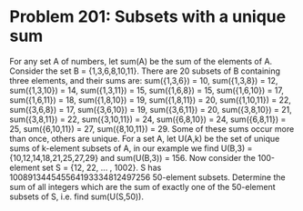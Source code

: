 # Problem 201: Subsets with a unique sum
For any set A of numbers, let sum(A) be the sum of the elements of A.
Consider the set B = {1,3,6,8,10,11}. There are 20 subsets of B
containing three elements, and their sums are: sum({1,3,6}) = 10,
sum({1,3,8}) = 12, sum({1,3,10}) = 14, sum({1,3,11}) = 15, sum({1,6,8})
= 15, sum({1,6,10}) = 17, sum({1,6,11}) = 18, sum({1,8,10}) = 19,
sum({1,8,11}) = 20, sum({1,10,11}) = 22, sum({3,6,8}) = 17,
sum({3,6,10}) = 19, sum({3,6,11}) = 20, sum({3,8,10}) = 21,
sum({3,8,11}) = 22, sum({3,10,11}) = 24, sum({6,8,10}) = 24,
sum({6,8,11}) = 25, sum({6,10,11}) = 27, sum({8,10,11}) = 29. Some of
these sums occur more than once, others are unique. For a set A, let
U(A,k) be the set of unique sums of k-element subsets of A, in our
example we find U(B,3) = {10,12,14,18,21,25,27,29} and sum(U(B,3)) =
156. Now consider the 100-element set S = {12, 22, ... , 1002}. S has
100891344545564193334812497256 50-element subsets. Determine the sum of
all integers which are the sum of exactly one of the 50-element subsets
of S, i.e. find sum(U(S,50)).
